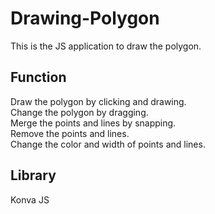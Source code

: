 # Drawing-Polygon
This is the JS application to draw the polygon.

## Function
Draw the polygon by clicking and drawing.  
Change the polygon by dragging.  
Merge the points and lines by snapping.  
Remove the points and lines.  
Change the color and width of points and lines.  

## Library
Konva JS
